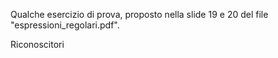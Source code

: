 Qualche esercizio di prova, proposto nella slide 19 e 20 del file "espressioni_regolari.pdf".

Riconoscitori
